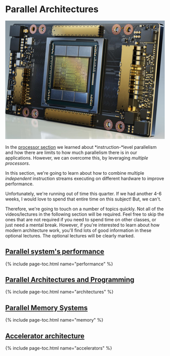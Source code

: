# Parallel Architectures

![Picture of NVIDIA Ampere architecture](/img/ampere.png)

In the [processor section](../processor/index.md) we learned about *instruction-*level parallelism and how there are limits to how much parallelism there is in our applications.
However, we can overcome this, by leveraging *multiple processors*.

In this section, we're going to learn about how to combine multiple *independent* instruction streams executing on different hardware to improve performance.

Unfortunately, we're running out of time this quarter.
If we had another 4-6 weeks, I would love to spend that entire time on this subject!
But, we can't.

Therefore, we're going to touch on a number of topics quickly.
Not all of the videos/lectures in the following section will be required.
Feel free to skip the ones that are not required if you need to spend time on other classes, or just need a mental break.
However, if you're interested to learn about how modern architecture work, you'll find lots of good information in these optional lectures.
The optional lectures will be clearly marked.

## [Parallel system's performance](../performance/)

{% include page-toc.html name="performance" %}

## [Parallel Architectures and Programming](../architectures/)

{% include page-toc.html name="architectures" %}

## [Parallel Memory Systems](../memory)

{% include page-toc.html name="memory" %}

## [Accelerator architecture](../accelerators/)

{% include page-toc.html name="accelerators" %}
